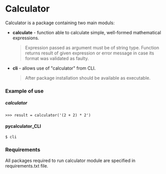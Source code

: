 # Calculator

Calculator is a package containing two main moduls:
- **calculate** - function able to calculate simple, well-formed mathematical expressions.
    >Expression passed as argument must be of string type. Function returns result of given expression or error message
in case its format was validated as faulty.
- **cli** - allows use of "calculator" from CLI.
    >After package installation should be available as executable.
### Example of use

##### calculator
    >>> result = calculator('(2 + 2) * 2')

#### pycalculator_CLI

    $ cli

### Requirements

All packages required to run calculator module are specified in requirements.txt file.